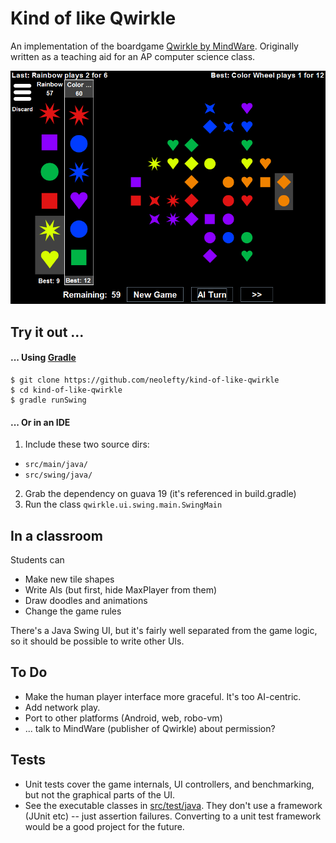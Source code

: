 # Kind of like Qwirkle

An implementation of the boardgame [Qwirkle by
MindWare](http://mindware.com/qwirkle-a2-32016.fltr).
Originally written as a teaching aid for an AP computer science class.

![Screenshot of play between Rainbow AIs](doc/typical-small.png)

## Try it out ...

#### ... Using [Gradle](http://gradle.org/)

    $ git clone https://github.com/neolefty/kind-of-like-qwirkle
    $ cd kind-of-like-qwirkle
    $ gradle runSwing

#### ... Or in an IDE

1. Include these two source dirs:
  * `src/main/java/`
  * `src/swing/java/`
2. Grab the dependency on guava 19 (it's referenced in build.gradle)
3. Run the class `qwirkle.ui.swing.main.SwingMain`

## In a classroom

Students can

* Make new tile shapes
* Write AIs (but first, hide MaxPlayer from them)
* Draw doodles and animations
* Change the game rules

There's a Java Swing UI, but it's fairly well separated from the game
logic, so it should be possible to write other UIs.

## To Do

* Make the human player interface more graceful.
  It's too AI-centric.
* Add network play.
* Port to other platforms (Android, web, robo-vm)
* ... talk to MindWare (publisher of Qwirkle) about permission?

## Tests

* Unit tests cover the game internals, UI controllers, and benchmarking,
but not the graphical parts of the UI. 
* See the executable classes in [src/test/java](src/test/java/qwirkle/test). They
don't use a framework (JUnit etc) -- just assertion
failures. Converting to a unit test framework would be a good project
for the future.
